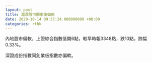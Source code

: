 ```yaml
---
layout: post
title: 滬深股市開市後偏軟
date: 2020-10-14 09:37:24.000000000 +08:00
categories: rthk
---
```


內地股市偏軟，上證綜合指數低開6點，較早時報3348點，跌10點，跌幅0.33%。

深證成份指數同創業板指數亦偏軟。
